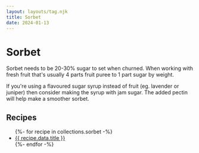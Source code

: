 ```yaml
---
layout: layouts/tag.njk
title: Sorbet
date: 2024-01-13
---
```


# Sorbet

Sorbet needs to be 20-30% sugar to set when churned.
When working with fresh fruit that's usually 4 parts fruit puree to 1 part sugar by weight.

If you're using a flavoured sugar syrup instead of fruit (eg. lavender or juniper) then consider making the syrup with jam sugar.
The added pectin will help make a smoother sorbet.

## Recipes

<ul>
{%- for recipe in collections.sorbet -%}
  <li><a href="{{ recipe.url }}">{{ recipe.data.title }}</a></li>
{%- endfor -%}
</ul>
